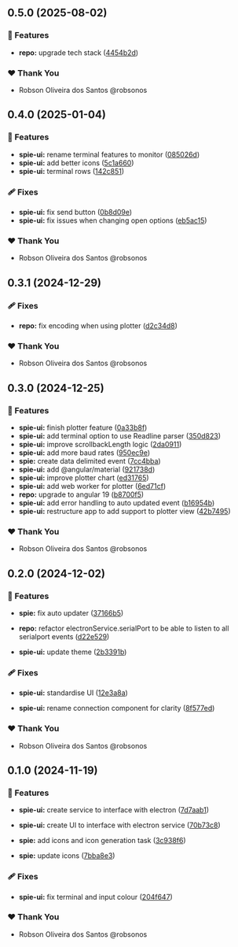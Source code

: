 ## 0.5.0 (2025-08-02)

### 🚀 Features

- **repo:** upgrade tech stack ([4454b2d](https://github.com/robsonos/spie/commit/4454b2d))

### ❤️ Thank You

- Robson Oliveira dos Santos @robsonos

## 0.4.0 (2025-01-04)

### 🚀 Features

- **spie-ui:** rename terminal features to monitor ([085026d](https://github.com/robsonos/spie/commit/085026d))
- **spie-ui:** add better icons ([5c1a660](https://github.com/robsonos/spie/commit/5c1a660))
- **spie-ui:** terminal rows ([142c851](https://github.com/robsonos/spie/commit/142c851))

### 🩹 Fixes

- **spie-ui:** fix send button ([0b8d09e](https://github.com/robsonos/spie/commit/0b8d09e))
- **spie-ui:** fix issues when changing open options ([eb5ac15](https://github.com/robsonos/spie/commit/eb5ac15))

### ❤️ Thank You

- Robson Oliveira dos Santos @robsonos

## 0.3.1 (2024-12-29)

### 🩹 Fixes

- **repo:** fix encoding when using plotter ([d2c34d8](https://github.com/robsonos/spie/commit/d2c34d8))

### ❤️ Thank You

- Robson Oliveira dos Santos @robsonos

## 0.3.0 (2024-12-25)

### 🚀 Features

- **spie-ui:** finish plotter feature ([0a33b8f](https://github.com/robsonos/spie/commit/0a33b8f))
- **spie-ui:** add terminal option to use Readline parser ([350d823](https://github.com/robsonos/spie/commit/350d823))
- **spie-ui:** improve scrollbackLength logic ([2da0911](https://github.com/robsonos/spie/commit/2da0911))
- **spie-ui:** add more baud rates ([950ec9e](https://github.com/robsonos/spie/commit/950ec9e))
- **spie:** create data delimited event ([7cc4bba](https://github.com/robsonos/spie/commit/7cc4bba))
- **spie-ui:** add @angular/material ([921738d](https://github.com/robsonos/spie/commit/921738d))
- **spie-ui:** improve plotter chart ([ed31765](https://github.com/robsonos/spie/commit/ed31765))
- **spie-ui:** add web worker for plotter ([6ed71cf](https://github.com/robsonos/spie/commit/6ed71cf))
- **repo:** upgrade to angular 19 ([b8700f5](https://github.com/robsonos/spie/commit/b8700f5))
- **spie-ui:** add error handling to auto updated event ([b16954b](https://github.com/robsonos/spie/commit/b16954b))
- **spie-ui:** restructure app to add support to plotter view ([42b7495](https://github.com/robsonos/spie/commit/42b7495))

### ❤️ Thank You

- Robson Oliveira dos Santos @robsonos

## 0.2.0 (2024-12-02)


### 🚀 Features

- **spie:** fix auto updater ([37166b5](https://github.com/robsonos/spie/commit/37166b5))

- **repo:** refactor electronService.serialPort to be able to listen to all serialport events ([d22e529](https://github.com/robsonos/spie/commit/d22e529))

- **spie-ui:** update theme ([2b3391b](https://github.com/robsonos/spie/commit/2b3391b))


### 🩹 Fixes

- **spie-ui:** standardise UI ([12e3a8a](https://github.com/robsonos/spie/commit/12e3a8a))

- **spie-ui:** rename connection component for clarity ([8f577ed](https://github.com/robsonos/spie/commit/8f577ed))


### ❤️  Thank You

- Robson Oliveira dos Santos @robsonos

## 0.1.0 (2024-11-19)


### 🚀 Features

- **spie-ui:** create service to interface with electron ([7d7aab1](https://github.com/robsonos/spie/commit/7d7aab1))

- **spie-ui:** create UI to interface with electron service ([70b73c8](https://github.com/robsonos/spie/commit/70b73c8))

- **spie:** add icons and icon generation task ([3c938f6](https://github.com/robsonos/spie/commit/3c938f6))

- **spie:** update icons ([7bba8e3](https://github.com/robsonos/spie/commit/7bba8e3))


### 🩹 Fixes

- **spie-ui:** fix terminal and input colour ([204f647](https://github.com/robsonos/spie/commit/204f647))


### ❤️  Thank You

- Robson Oliveira dos Santos @robsonos